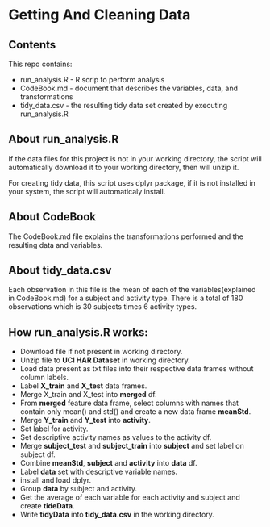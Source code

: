 # Getting And Cleaning Data

## Contents

This repo contains:

* run_analysis.R - R scrip to perform analysis
* CodeBook.md - document that describes the variables, data, and transformations
* tidy_data.csv - the resulting tidy data set created by executing run_analysis.R

## About run_analysis.R

If the data files for this project is not in your working directory, the script will automatically download it to your working directory, then will unzip it.

For creating tidy data, this script uses dplyr package, if it is not installed in your system, the script will automaticaly install.

## About CodeBook

The CodeBook.md file explains the transformations performed and the resulting data and variables.

## About tidy_data.csv

Each observation in this file is the mean of each of the variables(explained in CodeBook.md) for a subject and activity type. There is a total of 180 observations which is 30 subjects times 6 activity types.

## How run_analysis.R works:

* Download file if not present in working directory.
* Unzip file to **UCI HAR Dataset** in working directory.
* Load data present as txt files into their respective data frames without column labels.
* Label **X_train** and **X_test** data frames.
* Merge X_train and X_test into **merged** df.
* From **merged** feature data frame, select columns with names that contain only mean() and std() and create a new data frame **meanStd**. 
* Merge **Y_train** and **Y_test** into **activity**.
* Set label for activity.
* Set descriptive activity names as values to the activity df.
* Merge **subject_test** and **subject_train** into **subject** and set label on subject df.
* Combine **meanStd**, **subject** and **activity** into **data** df.
* Label **data** set with descriptive variable names.
* install and load dplyr.
* Group **data** by subject and activity.
* Get the average of each variable for each activity and subject and create **tideData**.
* Write **tidyData** into **tidy_data.csv** in the working directory.
